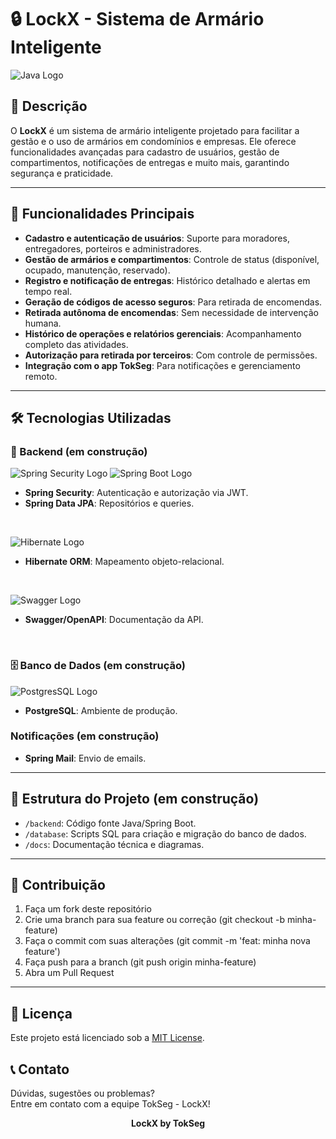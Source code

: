 # 🔒 LockX - Sistema de Armário Inteligente  

<p align="">
  <img src="https://img.shields.io/badge/java-%23ED8B00.svg?style=for-the-badge&logo=openjdk&logoColor=white" alt="Java Logo" />
</p>

## 📝 Descrição  
O **LockX** é um sistema de armário inteligente projetado para facilitar a gestão e o uso de armários em condomínios e empresas. Ele oferece funcionalidades avançadas para cadastro de usuários, gestão de compartimentos, notificações de entregas e muito mais, garantindo segurança e praticidade.  

---

## 🚀 Funcionalidades Principais  
- **Cadastro e autenticação de usuários**: Suporte para moradores, entregadores, porteiros e administradores.  
- **Gestão de armários e compartimentos**: Controle de status (disponível, ocupado, manutenção, reservado).  
- **Registro e notificação de entregas**: Histórico detalhado e alertas em tempo real.  
- **Geração de códigos de acesso seguros**: Para retirada de encomendas.  
- **Retirada autônoma de encomendas**: Sem necessidade de intervenção humana.  
- **Histórico de operações e relatórios gerenciais**: Acompanhamento completo das atividades.  
- **Autorização para retirada por terceiros**: Com controle de permissões.  
- **Integração com o app TokSeg**: Para notificações e gerenciamento remoto.  

---

## 🛠️ Tecnologias Utilizadas  

### 🧩 Backend (em construção)  
<p align="">
  <img src="https://img.shields.io/badge/Spring%20Boot-6DB33F?logo=springboot&logoColor=fff&style=for-the-badge" alt="Spring Security Logo" />
  <img src="https://img.shields.io/badge/Spring%20Security-6DB33F?logo=springsecurity&logoColor=fff&style=for-the-badge" alt="Spring Boot Logo">
</p>

- **Spring Security**: Autenticação e autorização via JWT.  
- **Spring Data JPA**: Repositórios e queries. 

<br>
<p align="">
  <img src="https://img.shields.io/badge/Hibernate-59666C?style=for-the-badge&logo=Hibernate&logoColor=white" alt="Hibernate Logo"/>
</p>

- **Hibernate ORM**: Mapeamento objeto-relacional. 

 <br>
<p align="">
  <img src="https://img.shields.io/badge/Swagger-85EA2D?logo=swagger&logoColor=000&style=for-the-badge" alt="Swagger Logo" />
</p>

- **Swagger/OpenAPI**: Documentação da API.  
<br>

### 🗄️ Banco de Dados (em construção)  

<p>
   <img src="https://img.shields.io/badge/PostgreSQL-4169E1?logo=postgresql&logoColor=fff&style=for-the-badge" alt="PostgresSQL Logo"/>
</p>

- **PostgreSQL**: Ambiente de produção.  

### Notificações (em construção)  
- **Spring Mail**: Envio de emails.    

---

## 🧱 Estrutura do Projeto (em construção)  
- `/backend`: Código fonte Java/Spring Boot.  
- `/database`: Scripts SQL para criação e migração do banco de dados.  
- `/docs`: Documentação técnica e diagramas.  

---

## 🤝 Contribuição  

1. Faça um fork deste repositório
2. Crie uma branch para sua feature ou correção (git checkout -b minha-feature)
3. Faça o commit com suas alterações (git commit -m 'feat: minha nova feature')
4. Faça push para a branch (git push origin minha-feature)
5. Abra um Pull Request

---

## 📄 Licença  
Este projeto está licenciado sob a [MIT License](LICENSE).  

## 📞 Contato
Dúvidas, sugestões ou problemas? <br>
Entre em contato com a equipe TokSeg - LockX!

<p align="center">
<b>LockX by TokSeg</b>
</p>  
